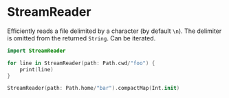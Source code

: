 # StreamReader

Efficiently reads a file delimited by a character (by default `\n`). The delimiter is omitted from the returned `String`. Can be iterated.

```swift
import StreamReader

for line in StreamReader(path: Path.cwd/"foo") {
    print(line)
}

StreamReader(path: Path.home/"bar").compactMap(Int.init)
```
